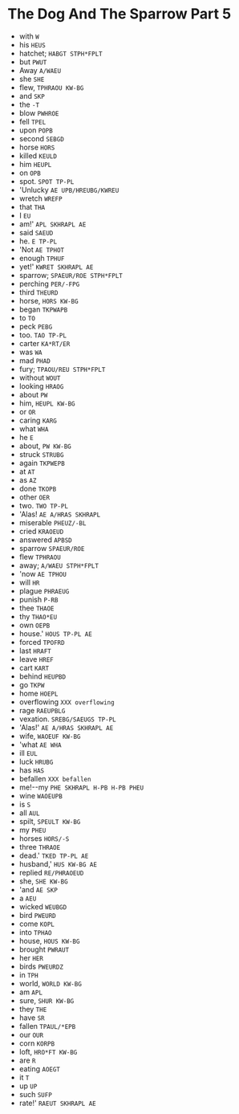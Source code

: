 # The Dog And The Sparrow Part 5

* with `W`
* his `HEUS`
* hatchet; `HABGT STPH*FPLT`
* but `PWUT`
* Away `A/WAEU`
* she `SHE`
* flew, `TPHRAOU KW-BG`
* and `SKP`
* the `-T`
* blow `PWHROE`
* fell `TPEL`
* upon `POPB`
* second `SEBGD`
* horse `HORS`
* killed `KEULD`
* him `HEUPL`
* on `OPB`
* spot. `SPOT TP-PL`
* 'Unlucky `AE UPB/HREUBG/KWREU`
* wretch `WREFP`
* that `THA`
* I `EU`
* am!' `APL SKHRAPL AE`
* said `SAEUD`
* he. `E TP-PL`
* 'Not `AE TPHOT`
* enough `TPHUF`
* yet!' `KWRET SKHRAPL AE`
* sparrow; `SPAEUR/ROE STPH*FPLT`
* perching `PER/-FPG`
* third `THEURD`
* horse, `HORS KW-BG`
* began `TKPWAPB`
* to `TO`
* peck `PEBG`
* too. `TAO TP-PL`
* carter `KA*RT/ER`
* was `WA`
* mad `PHAD`
* fury; `TPAOU/REU STPH*FPLT`
* without `WOUT`
* looking `HRAOG`
* about `PW`
* him, `HEUPL KW-BG`
* or `OR`
* caring `KARG`
* what `WHA`
* he `E`
* about, `PW KW-BG`
* struck `STRUBG`
* again `TKPWEPB`
* at `AT`
* as `AZ`
* done `TKOPB`
* other `OER`
* two. `TWO TP-PL`
* 'Alas! `AE A/HRAS SKHRAPL`
* miserable `PHEUZ/-BL`
* cried `KRAOEUD`
* answered `APBSD`
* sparrow `SPAEUR/ROE`
* flew `TPHRAOU`
* away; `A/WAEU STPH*FPLT`
* 'now `AE TPHOU`
* will `HR`
* plague `PHRAEUG`
* punish `P-RB`
* thee `THAOE`
* thy `THAO*EU`
* own `OEPB`
* house.' `HOUS TP-PL AE`
* forced `TPOFRD`
* last `HRAFT`
* leave `HREF`
* cart `KART`
* behind `HEUPBD`
* go `TKPW`
* home `HOEPL`
* overflowing `XXX overflowing`
* rage `RAEUPBLG`
* vexation. `SREBG/SAEUGS TP-PL`
* 'Alas!' `AE A/HRAS SKHRAPL AE`
* wife, `WAOEUF KW-BG`
* 'what `AE WHA`
* ill `EUL`
* luck `HRUBG`
* has `HAS`
* befallen `XXX befallen`
* me!--my `PHE SKHRAPL H-PB H-PB PHEU`
* wine `WAOEUPB`
* is `S`
* all `AUL`
* spilt, `SPEULT KW-BG`
* my `PHEU`
* horses `HORS/-S`
* three `THRAOE`
* dead.' `TKED TP-PL AE`
* husband,' `HUS KW-BG AE`
* replied `RE/PHRAOEUD`
* she, `SHE KW-BG`
* 'and `AE SKP`
* a `AEU`
* wicked `WEUBGD`
* bird `PWEURD`
* come `KOPL`
* into `TPHAO`
* house, `HOUS KW-BG`
* brought `PWRAUT`
* her `HER`
* birds `PWEURDZ`
* in `TPH`
* world, `WORLD KW-BG`
* am `APL`
* sure, `SHUR KW-BG`
* they `THE`
* have `SR`
* fallen `TPAUL/*EPB`
* our `OUR`
* corn `KORPB`
* loft, `HRO*FT KW-BG`
* are `R`
* eating `AOEGT`
* it `T`
* up `UP`
* such `SUFP`
* rate!' `RAEUT SKHRAPL AE`
